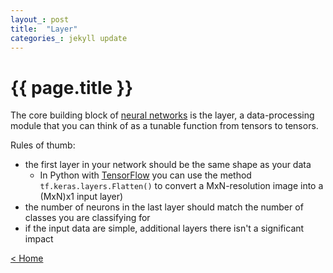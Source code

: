 ```yaml
---
layout_: post
title:  "Layer"
categories_: jekyll update
---
```


# {{ page.title }}

The core building block of [neural networks](neural-network.html) is the layer, a data-processing module that you can think of 
as a tunable function from tensors to tensors.

Rules of thumb:

- the first layer in your network should be the same shape as your data
  - In Python with [TensorFlow](tensorflow.html) you can use the method `tf.keras.layers.Flatten()` to convert a MxN-resolution image into a (MxN)x1 input layer)
- the number of neurons in the last layer should match the number of classes you are classifying for
- if the input data are simple, additional layers there isn't a significant impact 

[< Home](..)